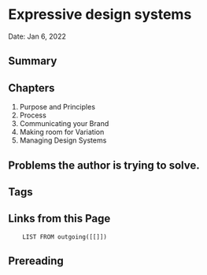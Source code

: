 # Expressive design systems
Date: Jan 6, 2022

## Summary

## Chapters
1. Purpose and Principles
2. Process
3. Communicating your Brand
4. Making room for Variation
5. Managing Design Systems

##  Problems the author is trying to solve.

## Tags

## Links from this Page
```dataview  
	LIST FROM outgoing([[]])
```

## Prereading

